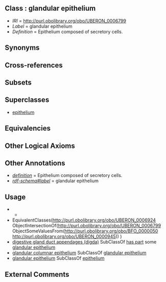 
## Class : glandular epithelium

 * *IRI* = http://purl.obolibrary.org/obo/UBERON_0006799
 * *Label* = glandular epithelium
 * *Definition* = Epithelium composed of secretory cells.

## Synonyms


## Cross-references


## Subsets


## Superclasses

 * [epithelium](../../UBERON/83/UBERON_0000483.md)

## Equivalencies


## Other Logical Axioms


## Other Annotations

 * *[definition](../../IAO/15/IAO_0000115.md)* = Epithelium composed of secretory cells.
 * *[rdf-schema#label](../../el/rdf-schema#label.md)* = glandular epithelium

## Usage

 * -
 * EquivalentClasses(<http://purl.obolibrary.org/obo/UBERON_0006924> ObjectIntersectionOf(<http://purl.obolibrary.org/obo/UBERON_0006799> ObjectSomeValuesFrom(<http://purl.obolibrary.org/obo/BFO_0000050> <http://purl.obolibrary.org/obo/UBERON_0000945>)) )
 * [digestive gland duct appendages (digda)](../../CEPH/88/CEPH_0000088.md) SubClassOf [has part](../../BFO/51/BFO_0000051.md) some [glandular epithelium](../../UBERON/99/UBERON_0006799.md)
 * [glandular columnar epithelium](../../UBERON/29/UBERON_0006929.md) SubClassOf [glandular epithelium](../../UBERON/99/UBERON_0006799.md)
 * [glandular epithelium](../../UBERON/99/UBERON_0006799.md) SubClassOf [epithelium](../../UBERON/83/UBERON_0000483.md)

## External Comments

